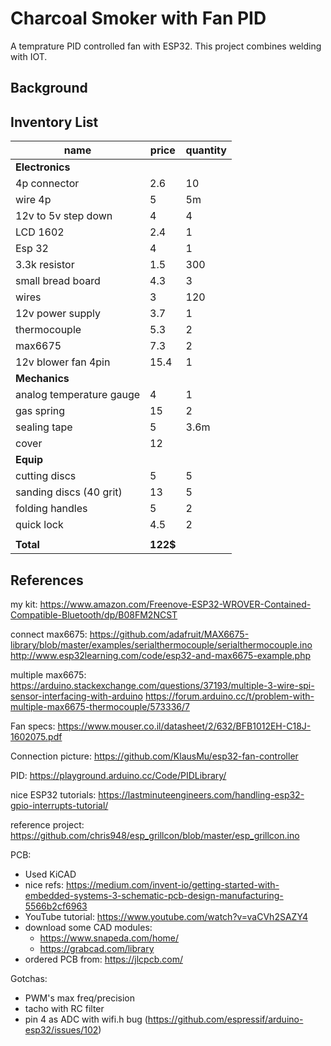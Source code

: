 # Charcoal Smoker with Fan PID
A temprature PID controlled fan with ESP32. This project combines welding with IOT.

## Background


## Inventory List

|name|price|quantity|
|----|----|---|
|**Electronics**
|4p connector|2.6|10
|wire 4p|5|5m
|12v to 5v step down|4|4
|LCD 1602|2.4|1
|Esp 32|4|1
|3.3k resistor|1.5|300
|small bread board|4.3|3
|wires|3|120
|12v power supply|3.7|1
|thermocouple|5.3|2
|max6675|7.3|2
|12v blower fan 4pin|15.4|1
|**Mechanics**
|analog temperature gauge|4|1
|gas spring|15|2
|sealing tape|5|3.6m
|cover|12|
|**Equip**
|cutting discs|5|5
|sanding discs (40 grit)|13|5
|folding handles|5|2
|quick lock|4.5|2
|||
|**Total**|**122$**|

## References
my kit:
https://www.amazon.com/Freenove-ESP32-WROVER-Contained-Compatible-Bluetooth/dp/B08FM2NCST


connect max6675:
https://github.com/adafruit/MAX6675-library/blob/master/examples/serialthermocouple/serialthermocouple.ino
http://www.esp32learning.com/code/esp32-and-max6675-example.php

multiple max6675:
https://arduino.stackexchange.com/questions/37193/multiple-3-wire-spi-sensor-interfacing-with-arduino
https://forum.arduino.cc/t/problem-with-multiple-max6675-thermocouple/573336/7

Fan specs:
https://www.mouser.co.il/datasheet/2/632/BFB1012EH-C18J-1602075.pdf

Connection picture:
https://github.com/KlausMu/esp32-fan-controller

PID:
https://playground.arduino.cc/Code/PIDLibrary/

nice ESP32 tutorials: https://lastminuteengineers.com/handling-esp32-gpio-interrupts-tutorial/

reference project: https://github.com/chris948/esp_grillcon/blob/master/esp_grillcon.ino

PCB:
- Used KiCAD
- nice refs: https://medium.com/invent-io/getting-started-with-embedded-systems-3-schematic-pcb-design-manufacturing-5566b2cf6963
- YouTube tutorial: https://www.youtube.com/watch?v=vaCVh2SAZY4
- download some CAD modules:
  - https://www.snapeda.com/home/
  - https://grabcad.com/library
- ordered PCB from: https://jlcpcb.com/

Gotchas:
- PWM's max freq/precision
- tacho with RC filter
- pin 4 as ADC with wifi.h bug (https://github.com/espressif/arduino-esp32/issues/102)